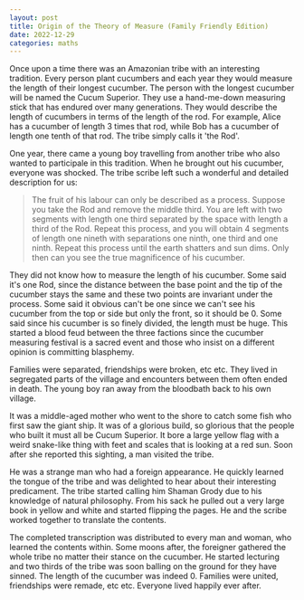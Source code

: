 ```yaml
---
layout: post
title: Origin of the Theory of Measure (Family Friendly Edition)
date: 2022-12-29
categories: maths
---
```


Once upon a time there was an Amazonian tribe with an interesting tradition. Every person plant cucumbers and each year they would measure the length of their longest cucumber. The person with the longest cucumber will be named the Cucum Superior. They use a hand-me-down measuring stick that has endured over many generations. They would describe the length of cucumbers in terms of the length of the rod. For example, Alice has a cucumber of length 3 times that rod, while Bob has a cucumber of length one tenth of that rod. The tribe simply calls it 'the Rod'.

One year, there came a young boy travelling from another tribe who also wanted to participale in this tradition. When he brought out his cucumber, everyone was shocked. The tribe scribe left such a wonderful and detailed description for us:

> The fruit of his labour can only be described as a process. Suppose you take the Rod and remove the middle third. You are left with two segments with length one third separated by the space with length a third of the Rod. Repeat this process, and you will obtain 4 segments of length one nineth with separations one ninth, one third and one ninth. Repeat this process until the earth shatters and sun dims. Only then can you see the true magnificence of his cucumber.

They did not know how to measure the length of his cucumber. Some said it's one Rod, since the distance between the base point and the tip of the cucumber stays the same and these two points are invariant under the process. Some said it obvious can't be one since we can't see his cucumber from the top or side but only the front, so it should be 0. Some said since his cucumber is so finely divided, the length must be huge. This started a blood feud between the three factions since the cucumber measuring festival is a sacred event and those who insist on a different opinion is committing blasphemy.

Families were separated, friendships were broken, etc etc. They lived in segregated parts of the village and encounters between them often ended in death. The young boy ran away from the bloodbath back to his own village.

It was a middle-aged mother who went to the shore to catch some fish who first saw the giant ship. It was of a glorious build, so glorious that the people who built it must all be Cucum Superior. It bore a large yellow flag with a weird snake-like thing with feet and scales that is looking at a red sun. Soon after she reported this sighting, a man visited the tribe. 

He was a strange man who had a foreign appearance. He quickly learned the tongue of the tribe and was delighted to hear about their interesting predicament. The tribe started calling him Shaman Grody due to his knowledge of natural philosophy. From his sack he pulled out a very large book in yellow and white and started flipping the pages. He and the scribe worked together to translate the contents.

The completed transcription was distributed to every man and woman, who learned the contents within. Some moons after, the foreigner gathered the whole tribe no matter their stance on the cucumber. He started lecturing and two thirds of the tribe was soon balling on the ground for they have sinned. The length of the cucumber was indeed 0. Families were united, friendships were remade, etc etc. Everyone lived happily ever after.